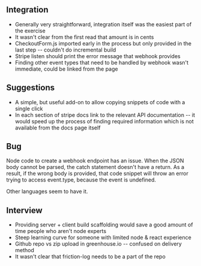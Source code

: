 ## Integration
* Generally very straightforward, integration itself was the easiest part of the exercise
* It wasn't clear from the first read that amount is in cents
* CheckoutForm.js imported early in the process but only provided in the last step -- couldn't do incremental build
* Stripe listen should print the error message that webhook provides
* Finding other event types that need to be handled by webhook wasn't immediate, could be linked from the page

## Suggestions
* A simple, but useful add-on to allow copying snippets of code with a single click
* In each section of stripe docs link to the relevant API documentation -- it would speed up the process of finding required information which is not available from the docs page itself

## Bug
Node code to create a webhook endpoint has an issue. When the JSON body cannot be parsed, the catch statement doesn't have a return. As a result, if the wrong body is provided, that code snippet will throw an error trying to access event.type, because the event is undefined.

Other languages seem to have it.

## Interview
* Providing server + client build scaffolding would save a good amount of time people who aren't node experts
* Steep learning curve for someone with limited node & react experience
* Github repo vs zip upload in greenhouse.io -- confused on delivery method
* It wasn't clear that friction-log needs to be a part of the repo
